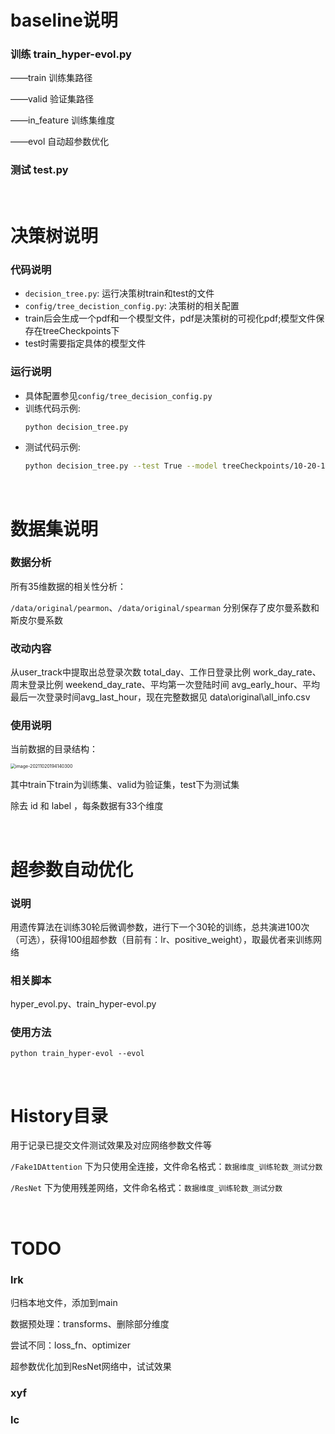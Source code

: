 # baseline说明
### 训练 train_hyper-evol.py

——train 训练集路径

——valid 验证集路径

——in_feature 训练集维度

——evol 自动超参数优化

### 测试 test.py

&nbsp;

# 决策树说明
### 代码说明

- ``decision_tree.py``: 运行决策树train和test的文件
- ``config/tree_decistion_config.py``: 决策树的相关配置
- train后会生成一个pdf和一个模型文件，pdf是决策树的可视化pdf;模型文件保存在treeCheckpoints下
- test时需要指定具体的模型文件
### 运行说明

- 具体配置参见`config/tree_decision_config.py`
- 训练代码示例:
    ```bash
    python decision_tree.py
  ```
- 测试代码示例:
    ```bash
    python decision_tree.py --test True --model treeCheckpoints/10-20-14-18.pkl
    ```

&nbsp;

# 数据集说明

### 数据分析

所有35维数据的相关性分析：

`/data/original/pearmon`、`/data/original/spearman` 分别保存了皮尔曼系数和斯皮尔曼系数

### 改动内容

从user_track中提取出总登录次数 total_day、工作日登录比例 work_day_rate、周末登录比例 weekend_day_rate、平均第一次登陆时间 avg_early_hour、平均最后一次登录时间avg_last_hour，现在完整数据见 data\original\all_info.csv

### 使用说明

当前数据的目录结构：

<img src="https://gitee.com/lrk612/md_picture/raw/master/img/20211021173218.png" alt="image-20211020194140300" style="zoom:50%;" />

其中train下train为训练集、valid为验证集，test下为测试集

除去 id 和 label ，每条数据有33个维度

&nbsp;

# 超参数自动优化

### 说明

用遗传算法在训练30轮后微调参数，进行下一个30轮的训练，总共演进100次（可选），获得100组超参数（目前有：lr、positive_weight），取最优者来训练网络

### 相关脚本

hyper_evol.py、train_hyper-evol.py

### 使用方法

`python train_hyper-evol --evol`

&nbsp;

# History目录

用于记录已提交文件测试效果及对应网络参数文件等

`/Fake1DAttention` 下为只使用全连接，文件命名格式：`数据维度_训练轮数_测试分数`

`/ResNet` 下为使用残差网络，文件命名格式：`数据维度_训练轮数_测试分数`

&nbsp;

# TODO

### lrk

归档本地文件，添加到main

数据预处理：transforms、删除部分维度

尝试不同：loss_fn、optimizer

超参数优化加到ResNet网络中，试试效果

### xyf

### lc
